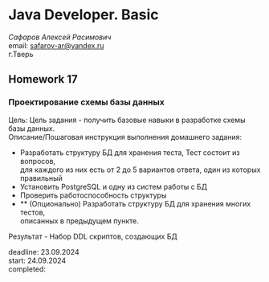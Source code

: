 # Java Developer. Basic

_Сафаров Алексей Расимович_  
email: <safarov-ar@yandex.ru>  
г.Тверь

## Homework 17
### Проектирование схемы базы данных

Цель:
    Цель задания - получить базовые навыки в разработке схемы базы данных.  
Описание/Пошаговая инструкция выполнения домашнего задания:  
  - Разработать структуру БД для хранения теста, Тест состоит из вопросов,  
     для каждого из них есть от 2 до 5 вариантов ответа, один из которых  
     правильный
  - Установить PostgreSQL и одну из систем работы с БД
  - Проверить работоспособность структуры
  - ** (Опционально) Разработать структуру БД для хранения многих тестов,  
   описанных в предыдущем пункте.  

Результат - Набор DDL скриптов, создающих БД

deadline: 23.09.2024   
start: 24.09.2024  
completed:
